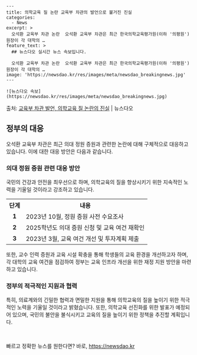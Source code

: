    ---
    title: 의학교육 질 논란 교육부 차관의 발언으로 불거진 진실
    categories:
      - News
    excerpt: >
      오석환 교육부 차관 논란  오석환 교육부 차관은 최근 한국의학교육평가원(이하 '의평원') 원장이 각 대학의 …
    feature_text: >
      ## 뉴스다오 실시간 뉴스 속보입니다.
    
      오석환 교육부 차관 논란  오석환 교육부 차관은 최근 한국의학교육평가원(이하 '의평원') 원장이 각 대학의 …
    image: 'https://newsdao.kr/res/images/meta/newsdao_breakingnews.jpg'
    ---
    
    ![뉴스다오 속보](https://newsdao.kr/res/images/meta/newsdao_breakingnews.jpg)

<p>출처: <a href="https://newsdao.kr/4625" rel="dofollow">교육부 차관 발언, 의학교육 질 논란의 진실</a> | 뉴스다오</p>

<h2 data-ke-size="size26">정부의 대응</h2>
<p data-ke-size="size16">오석환 교육부 차관은 최근 의대 정원 증원과 관련한 논란에 대해 구체적으로 대응하고 있습니다. 이에 대한 대응 방안은 다음과 같습니다.</p>

<h3>의대 정원 증원 관련 대응 방안</h3>
<p data-ke-size="size16">국민의 건강과 안전을 최우선으로 하며, 의학교육의 질을 향상시키기 위한 지속적인 노력을 기울일 것이라고 강조하고 있습니다.</p>
<table>
  <tr>
    <th style="text-align: center;">단계</th>
    <th style="text-align: center;">내용</th>
  </tr>
  <tr>
    <td style="text-align: center; height: 17px;"><b>1</b></td>
    <td>2023년 10월, 정원 증원 사전 수요조사</td>
  </tr>
  <tr>
    <td style="text-align: center; height: 17px;"><b>2</b></td>
    <td>2025학년도 의대 증원 신청 및 교육 여건 재확인</td>
  </tr>
  <tr>
    <td style="text-align: center; height: 17px;"><b>3</b></td>
    <td>2023년 3월, 교육 여건 개선 및 투자계획 제출</td>
  </tr>
</table>

<p data-ke-size="size16">또한, 교수 인력 증원과 교육 시설 확충을 통해 학생들의 교육 환경을 개선하고자 하며, 각 대학의 교육 여건을 점검하여 정부는 교육 인프라 개선을 위한 재정 지원 방안을 마련하고 있습니다.</p>

<h3>정부의 적극적인 지원과 협력</h3>
<p data-ke-size="size16">특히, 의료계와의 긴밀한 협력과 면밀한 지원을 통해 의학교육의 질을 높이기 위한 적극적인 노력을 기울일 것이라고 밝혔습니다. 또한, 의학교육 선진화를 위한 발표가 예정되어 있으며, 국민의 불안을 불식시키고 교육의 질을 높이기 위한 정책을 추진할 계획입니다.</p>
<p data-ke-size="size16">&nbsp;</p> 

빠르고 정확한 뉴스를 원한다면? 바로, <a href="https://newsdao.kr" rel="dofollow">https://newsdao.kr</a>


    
